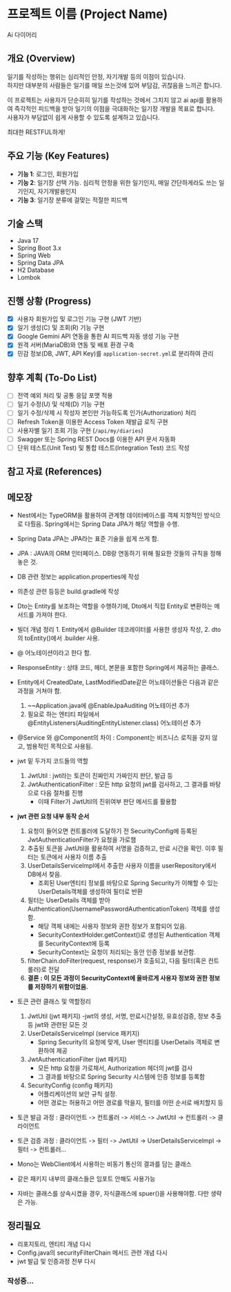 #  프로젝트 이름 (Project Name)
Ai 다이어리

## 개요 (Overview)
일기를 작성하는 행위는 심리적인 안정, 자기개발 등의 이점이 있습니다.  
하지만 대부분의 사람들은 일기를 매일 쓰는것에 있어 부담감, 귀찮음을 느끼곤 합니다.  

이 프로젝트는 사용자가 단순히히 일기를 작성하는 것에서 그치지 않고 ai api를 활용하여 즉각적인 피드백을 받아 일기의 이점을 극대화하는 일기장 개발을 목표로 합니다.  
사용자가 부담없이 쉽게 사용할 수 있도록 설계하고 있습니다.

최대한 RESTFUL하게!

##  주요 기능 (Key Features)
-  **기능 1**: 로그인, 회원가입
-  **기능 2**: 일기장 선택 가능. 심리적 안정을 위한 일기인지, 매일 간단하게라도 쓰는 일기인지, 자기개발용인지
-  **기능 3**: 일기장 분류에 걸맞는 적절한 피드백

## 기술 스택
- Java 17
- Spring Boot 3.x
- Spring Web
- Spring Data JPA
- H2 Database
- Lombok

<!--## 
⚙️ 실행 방법

1.  **프로젝트 클론**
    ```bash
    git clone [이 저장소 주소]
    ```

2.  **AI API 키 설정 (중요!)**
    `src/main/resources/application.properties` 파일에 아래 내용을 추가하고 본인의 API 키를 입력하세요.
    ```properties
    ai.api.key=여기에_당신의_API_키를_입력하세요
    ```

3.  **애플리케이션 실행**
    VSCode 또는 IntelliJ에서 `AiDiaryApplication.java` 파일을 열고 실행합니다.
-->

## 진행 상황 (Progress)
- [x] 사용자 회원가입 및 로그인 기능 구현 (JWT 기반)
- [x] 일기 생성(C) 및 조회(R) 기능 구현
- [x] Google Gemini API 연동을 통한 AI 피드백 자동 생성 기능 구현
- [x] 원격 서버(MariaDB)와 연동 및 배포 환경 구축
- [x] 민감 정보(DB, JWT, API Key)를 `application-secret.yml`로 분리하여 관리

## 향후 계획 (To-Do List)
- [ ] 전역 예외 처리 및 공통 응답 포맷 적용
- [ ] 일기 수정(U) 및 삭제(D) 기능 구현
- [ ] 일기 수정/삭제 시 작성자 본인만 가능하도록 인가(Authorization) 처리
- [ ] Refresh Token을 이용한 Access Token 재발급 로직 구현
- [ ] 사용자별 일기 조회 기능 구현 (`/api/my/diaries`)
- [ ] Swagger 또는 Spring REST Docs를 이용한 API 문서 자동화
- [ ] 단위 테스트(Unit Test) 및 통합 테스트(Integration Test) 코드 작성

## 참고 자료 (References)


## 메모장
- Nest에서는 TypeORM을 활용하여 관계형 데이터베이스를 객체 지향적인 방식으로 다뤘음. Spring에서는 Spring Data JPA가 해당 역할을 수행.  
- Spring Data JPA는 JPA라는 표준 기술을 쉽게 쓰게 함.
- JPA : JAVA의 ORM 인터페이스. DB랑 연동하기 위해 필요한 것들의 규칙을 정해놓은 것.
- DB 관련 정보는 application.properties에 작성
- 의존성 관련 등등은 build.gradle에 작성
- Dto는 Entity를 보조하는 역할을 수행하기에, Dto에서 직접 Entity로 변환하는 메서드를 가져야 한다.
- 빌더 개념 정리 1. Entity에서 @Builder 데코레이터를 사용한 생성자 작성, 2. dto의 toEntity()에서 .builder 사용.
- @ 어노테이션이라고 한다 함.
- ResponseEntity : 상태 코드, 헤더, 본문을 포함한 Spring에서 제공하는 클래스.
- Entity에서 CreatedDate, LastModifiedDate같은 어노테이션들은 다음과 같은 과정을 거쳐야 함.
    1. ~~Application.java에 @EnableJpaAuditing 어노테이션 추가
    2. 필요로 하는 엔티티 파일에서@EntityListeners(AuditingEntityListener.class) 어노테이션 추가
- @Service 와 @Component의 차이 : Component는 비즈니스 로직을 갖지 않고, 범용적인 목적으로 사용됨.
- jwt 밑 두가지 코드들의 역할
    1. JwtUtil : jwt라는 토큰이 진짜인지 가짜인지 판단, 발급 등
    2. JwtAuthenticationFilter : 모든 http 요청의 jwt를  검사하고, 그 결과를 바탕으로 다음 절차를 진행
        - 이때 Filter가 JwtUtil의 진위여부 판단 메서드를 활용함
- **jwt 관련 요청 내부 동작 순서**
    1. 요청이 들어오면 컨트롤러에 도달하기 전 SecurityConfig에 등록된JwtAuthenticationFilter가 요청을 가로챔
    2. 추출된 토큰을 JwtUtil을 활용하여 서명을 검증하고, 만료 시간을 확인. 이후 필터는 토큰에서 사용자 이름 추출
    3. UserDetailsServicelmpl에서 추출한 사용자 이름을 userRepository에서 DB에서 찾음.
        - 조회된 User엔티티 정보를 바탕으로 Spring Security가 이해할 수 있는 UserDetails객체를 생성하여 필터로 반환
    4. 필터는 UserDetails 객체를 받아 Authentication(UsernamePasswordAuthenticationToken) 객체를 생성함. 
        - 해당 객체 내에는 사용자 정보와 권한 정보가 포함되어 있음.
        - SecurityContextHolder.getContext()로 생성된 Authentication 객체를 SecurityContext에 등록
        - SecurityContext는 요청이 처리되는 동안 인증 정보를 보관함.
    5. filterChain.doFilter(request, response)가 호출되고, 다음 필터(혹은 컨트롤러)로 전달  
    6. **결론 : 이 모든 과정이 SecurityContext에 올바르게 사용자 정보와 권한 정보를 저장하기 위함이었음.**

- 토큰 관련 클래스 및 역할정리
    1. JwtUtil (jwt 패키지)
        -jwt의 생성, 서명, 만료시간설정, 유효성검증, 정보 추출 등 jwt와 관련된 모든 것
    2. UserDetailsServicelmpl (service 패키지)
        - Spring Security의 요청에 맞게, User 엔티티를 UserDetails 객체로 변환하여 제공
    3. JwtAuthenticationFilter (jwt 패키지)
        - 모든 http 요청을 가로채서, Authorization 헤더의 jwt를 검사
        - 그 결과를 바탕으로 Spring Security 시스템에 인증 정보를 등록함
    4. SecurityConfig (config 패키지)
        - 어플리케이션의 보안 규칙 설정.
        - 어떤 경로는 허용하고 어떤 경로를 막을지, 필터를 어떤 순서로 배치할지 등
- 토큰 발급 과정 : 클라이언트 -> 컨트롤러 -> 서비스 -> JwtUtil -> 컨트롤러 -> 클라이언트
- 토큰 검증 과정 : 클라이언트 -> 필터 -> JwtUtil -> UserDetailsServicelmpl -> 필터 -> 컨트롤러...
- Mono는 WebClient에서 사용하는 비동기 통신의 결과를 담는 클래스
- 같은 패키지 내부의 클래스들은 임포트 안해도 사용가능
- 자바는 클래스를 상속시켰을 경우, 자식클래스에 spuer()을 사용해야함. 다만 생략은 가능.


## 정리필요
- 리포지토리, 엔티티 개념 다시
- Config.java의 securityFilterChain 메서드 관련 개념 다시
- jwt 발급 및 인증과정 전부 다시


### 작성중...